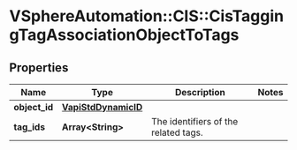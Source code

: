 # VSphereAutomation::CIS::CisTaggingTagAssociationObjectToTags

## Properties
Name | Type | Description | Notes
------------ | ------------- | ------------- | -------------
**object_id** | [**VapiStdDynamicID**](VapiStdDynamicID.md) |  | 
**tag_ids** | **Array&lt;String&gt;** | The identifiers of the related tags. | 


